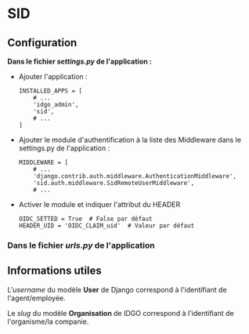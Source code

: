 
# SID

## Configuration

**Dans le fichier _settings.py_ de l'application :**

* Ajouter l'application :

    ```
    INSTALLED_APPS = [
        # ...
        'idgo_admin',
        'sid',
        # ...
    ]
    ```

* Ajouter le module d'authentification à la liste des Middleware dans le settings.py de l'application :

    ```
    MIDDLEWARE = [
        # ...
        'django.contrib.auth.middleware.AuthenticationMiddleware',
        'sid.auth.middleware.SidRemoteUserMiddleware',
        # ...
    ```

* Activer le module et indiquer l'attribut du HEADER

    ```
    OIDC_SETTED = True  # False par défaut
    HEADER_UID = 'OIDC_CLAIM_uid'  # Valeur par défaut
    ```


### Dans le fichier _urls.py_ de l'application


## Informations utiles


L'_username_ du modèle **User** de Django correspond à l'identifiant de l'agent/employée.

Le _slug_ du modèle **Organisation** de IDGO correspond à l'identifiant de l'organisme/la companie.


